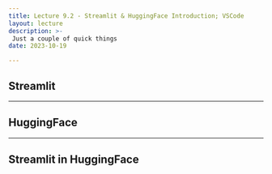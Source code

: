 ```yaml
---
title: Lecture 9.2 - Streamlit & HuggingFace Introduction; VSCode
layout: lecture
description: >-
 Just a couple of quick things
date: 2023-10-19

---
```


## Streamlit

---

## HuggingFace

---

## Streamlit in HuggingFace
